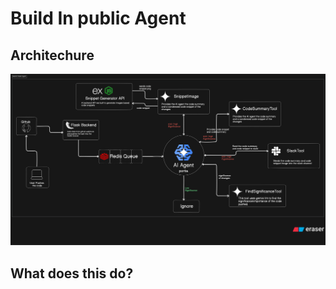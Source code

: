 # Build In public Agent

## Architechure

![alt text](alpha_architecture.svg "optional title")

## What does this do?
